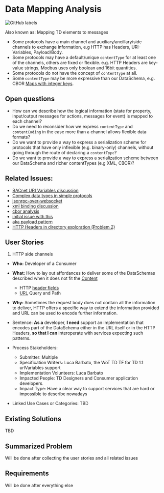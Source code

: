 # Data Mapping Analysis

![GitHub labels](https://img.shields.io/github/labels/w3c/wot-thing-description/data%20mapping)

Also known as: Mapping TD elements to messages

- Some protocols have a main channel and auxiliary/ancillary/side channels to exchange information, e.g HTTP has Headers, URI-Variables, Payload/Body.
- Some protocols may have a default/unique `contentType` for at least one of the channels, others are fixed or flexible. e.g. HTTP Headers are key-value strings, Modbus uses only boolean and 16bit quantities.
- Some protocols do not have the concept of `contentType` at all.
- Some `contentType` may be more expressive than our DataSchema, e.g. CBOR [Maps with integer keys](https://www.rfc-editor.org/rfc/rfc8949.html#map-keys).

## Open questions

- How can we describe how the logical information (state for property, input/output messages for actions, messages for event) is mapped to each channel?
- Do we need to reconsider how we express `contentType` and `contentCoding` in the case more than a channel allows flexible data formats?
- Do we want to provide a way to express a serialization scheme for protocols that have only inflexible (e.g. binary-only) channels, without going through the route of declaring a `contentType`?
- Do we want to provide a way to express a serialization scheme between our DataSchema and richer contentTypes (e.g XML, CBOR)?

## Related Issues:

- [BACnet URI Variables discussion](https://github.com/w3c/wot-binding-templates/issues/302)
- [Complex data types in simple protocols](https://github.com/w3c/wot-thing-description/issues/1936)
- [jsonrpc-over-websocket](https://github.com/w3c/wot-binding-templates/issues/125)
- [xml binding discussion](https://github.com/w3c/wot-binding-templates/issues/139)
- [cbor analysis](https://github.com/w3c/wot-binding-templates/issues/8)
- [initial issue with this](https://github.com/w3c/wot-binding-templates/issues/219)
- [aka payload pattern](https://github.com/w3c/wot-thing-description/issues/1217)
- [HTTP Headers in directory exploration (Problem 2)](https://github.com/eclipse-thingweb/node-wot/issues/1221)

## User Stories

1. HTTP side channels

- **Who:** Developer of a Consumer
- **What:** How to lay out affordances to deliver some of the DataSchemas described when it does not fit the [Content](https://www.rfc-editor.org/rfc/rfc9110.html#name-content)
  - HTTP [header fields](https://www.rfc-editor.org/rfc/rfc9110.html#name-header-fields)
  - [URL](https://www.rfc-editor.org/rfc/rfc3986) Query and Path
- **Why:** Sometimes the request body does not contain all the information to deliver, HTTP offers a specific way to extend the information provided and URL can be used to encode further information.

- Sentence: **As a** developer, **I need** support an implementation that encodes part of the DataSchema either in the URL itself or in the HTTP Headers, **so that I can** interoperate with services expecting such patterns.
- Process Stakeholders:
  - Submitter: Multiple
  - Specification Writers: Luca Barbato, the WoT TD TF for TD 1.1 urlVariables support
  - Implementation Volunteers: Luca Barbato
  - Impacted People: TD Designers and Consumer application developers.
  - Impact Type: Have a clear way to support services that are hard or impossible to describe nowadays
- Linked Use Cases or Categories: TBD

## Existing Solutions

TBD

## Summarized Problem

Will be done after collecting the user stories and all related issues

## Requirements

Will be done after everything else

